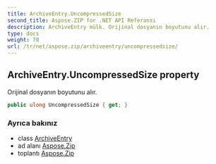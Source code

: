 ```yaml
---
title: ArchiveEntry.UncompressedSize
second_title: Aspose.ZIP for .NET API Referansı
description: ArchiveEntry mülk. Orijinal dosyanın boyutunu alır.
type: docs
weight: 70
url: /tr/net/aspose.zip/archiveentry/uncompressedsize/
---
```

## ArchiveEntry.UncompressedSize property

Orijinal dosyanın boyutunu alır.

```csharp
public ulong UncompressedSize { get; }
```

### Ayrıca bakınız

* class [ArchiveEntry](../)
* ad alanı [Aspose.Zip](../../archiveentry/)
* toplantı [Aspose.Zip](../../../)


